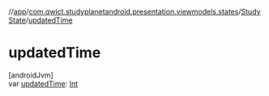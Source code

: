 //[app](../../../index.md)/[com.qwict.studyplanetandroid.presentation.viewmodels.states](../index.md)/[StudyState](index.md)/[updatedTime](updated-time.md)

# updatedTime

[androidJvm]\
var [updatedTime](updated-time.md): [Int](https://kotlinlang.org/api/latest/jvm/stdlib/kotlin/-int/index.html)
